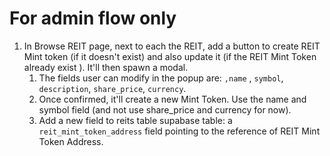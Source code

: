 # For admin flow only
1. In Browse REIT page, next to each the REIT, add a button to create REIT Mint token  (if it doesn't exist) and also update it (if the REIT Mint Token already exist ). It'll then spawn a modal.
   1. The fields user can modify in the popup are: `,name` , `symbol`, `description`, `share_price`, `currency`. 
   2. Once confirmed, it'll create a new Mint Token. Use the name and symbol field (and not use share_price and currency for now).
   3. Add a new field to reits table supabase table:  a `reit_mint_token_address` field pointing to the reference of REIT Mint Token Address. 